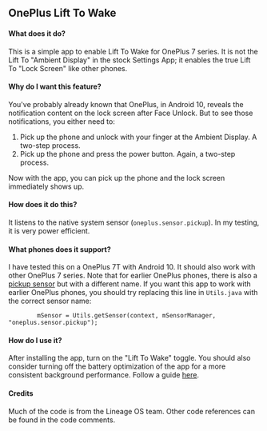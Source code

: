 ## OnePlus Lift To Wake

#### What does it do?

This is a simple app to enable Lift To Wake for OnePlus 7 series.
It is not the Lift To "Ambient Display" in the stock Settings App; it enables the true Lift To "Lock Screen" like other phones.

#### Why do I want this feature?

You've probably already known that OnePlus, in Android 10, reveals the notification content on the lock screen after Face Unlock.
But to see those notifications, you either need to:

1. Pick up the phone and unlock with your finger at the Ambient Display. A two-step process.
2. Pick up the phone and press the power button. Again, a two-step process.

Now with the app, you can pick up the phone and the lock screen immediately shows up.

#### How does it do this?

It listens to the native system sensor (`oneplus.sensor.pickup`). In my testing, it is very power efficient.

#### What phones does it support?

I have tested this on a OnePlus 7T with Android 10. It should also work with other OnePlus 7 series.
Note that for earlier OnePlus phones, there is also a [pickup sensor](http://stools.gleamolabs.com/sensors/devices/227) but with a different name.
If you want this app to work with earlier OnePlus phones, you should try replacing this line in `Utils.java` with the correct sensor name:

```
        mSensor = Utils.getSensor(context, mSensorManager, "oneplus.sensor.pickup");
```

#### How do I use it?

After installing the app, turn on the "Lift To Wake" toggle.
You should also consider turning off the battery optimization of the app for a more consistent background performance.
Follow a guide [here](http://nine-faq.9folders.com/articles/11588-how-to-turn-off-battery-optimization-on-the-oneplus).

#### Credits

Much of the code is from the Lineage OS team.
Other code references can be found in the code comments.




